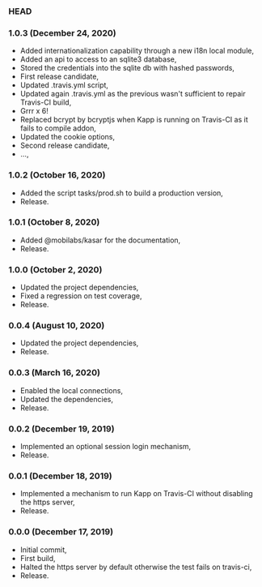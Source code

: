 ### HEAD

### 1.0.3 (December 24, 2020)

  * Added internationalization capability through a new i18n local module,
  * Added an api to access to an sqlite3 database,
  * Stored the credentials into the sqlite db with hashed passwords,
  * First release candidate,
  * Updated .travis.yml script,
  * Updated again .travis.yml as the previous wasn't sufficient to repair Travis-CI build,
  * Grrr x 6!
  * Replaced bcrypt by bcryptjs when Kapp is running on Travis-CI as it fails to compile addon,
  * Updated the cookie options,
  * Second release candidate,
  * ...,


### 1.0.2 (October 16, 2020)

  * Added the script tasks/prod.sh to build a production version,
  * Release.


### 1.0.1 (October 8, 2020)

  * Added @mobilabs/kasar for the documentation,
  * Release.


### 1.0.0 (October 2, 2020)

  * Updated the project dependencies,
  * Fixed a regression on test coverage,
  * Release.


### 0.0.4 (August 10, 2020)

  * Updated the project dependencies,
  * Release.


### 0.0.3 (March 16, 2020)

  * Enabled the local connections,
  * Updated the dependencies,
  * Release.


### 0.0.2 (December 19, 2019)

  * Implemented an optional session login mechanism,
  * Release.


### 0.0.1 (December 18, 2019)

  * Implemented a mechanism to run Kapp on Travis-CI without disabling the https server,
  * Release.


### 0.0.0 (December 17, 2019)

  * Initial commit,
  * First build,
  * Halted the https server by default otherwise the test fails on travis-ci,
  * Release.
